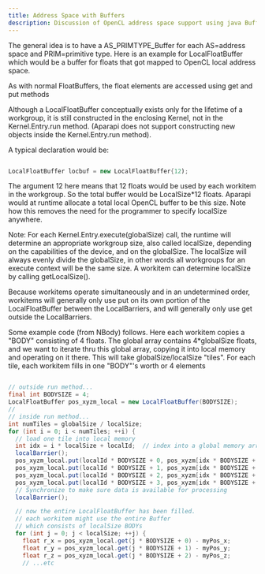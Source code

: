 ```yaml
---
title: Address Space with Buffers
description: Discussion of OpenCL address space support using java Buffers instead of arrays.
---
```


The general idea is to have a AS_PRIMTYPE_Buffer for each AS=address space and PRIM=primitive type. Here is an example for LocalFloatBuffer which would be a buffer for floats that got mapped to OpenCL local address space.

As with normal FloatBuffers, the float elements are accessed using get and put methods

Although a LocalFloatBuffer conceptually exists only for the lifetime of a workgroup, it is still constructed in the enclosing Kernel, not in the Kernel.Entry.run method. (Aparapi does not support constructing new objects inside the Kernel.Entry.run method).

A typical declaration would be:

```java

LocalFloatBuffer locbuf = new LocalFloatBuffer{12);
```
    
The argument 12 here means that 12 floats would be used by each workitem in the workgroup. So the total buffer would be LocalSize*12 floats. Aparapi would at runtime allocate a total local OpenCL buffer to be this size. Note how this removes the need for the programmer to specify localSize anywhere.

Note: For each Kernel.Entry.execute(globalSize) call, the runtime will determine an appropriate workgroup size, also called localSize, depending on the capabilities of the device, and on the globalSize. The localSize will always evenly divide the globalSize, in other words all workgroups for an execute context will be the same size. A workitem can determine localSize by calling getLocalSize().

Because workitems operate simultaneously and in an undetermined order, workitems will generally only use put on its own portion of the LocalFloatBuffer between the LocalBarriers, and will generally only use get outside the LocalBarriers.

Some example code (from NBody) follows. Here each workitem copies a "BODY" consisting of 4 floats. The global array contains 4*globalSize floats, and we want to iterate thru this global array, copying it into local memory and operating on it there. This will take globalSize/localSize "tiles". For each tile, each workitem fills in one "BODY"'s worth or 4 elements


```java

// outside run method...
final int BODYSIZE = 4;
LocalFloatBuffer pos_xyzm_local = new LocalFloatBuffer(BODYSIZE);
//
// inside run method...
int numTiles = globalSize / localSize;
for (int i = 0; i < numTiles; ++i) {
  // load one tile into local memory
  int idx = i * localSize + localId;  // index into a global memory array
  localBarrier();
  pos_xyzm_local.put(localId * BODYSIZE + 0, pos_xyzm[idx * BODYSIZE + 0]);
  pos_xyzm_local.put(localId * BODYSIZE + 1, pos_xyzm[idx * BODYSIZE + 1]);
  pos_xyzm_local.put(localId * BODYSIZE + 2, pos_xyzm[idx * BODYSIZE + 2]);
  pos_xyzm_local.put(localId * BODYSIZE + 3, pos_xyzm[idx * BODYSIZE + 3]);
  // Synchronize to make sure data is available for processing
  localBarrier();

  // now the entire LocalFloatBuffer has been filled.
  // each workitem might use the entire Buffer
  // which consists of localSize BODYs
  for (int j = 0; j < localSize; ++j) {
    float r_x = pos_xyzm_local.get(j * BODYSIZE + 0) - myPos_x;
    float r_y = pos_xyzm_local.get(j * BODYSIZE + 1) - myPos_y;
    float r_z = pos_xyzm_local.get(j * BODYSIZE + 2) - myPos_z;
    // ...etc
```